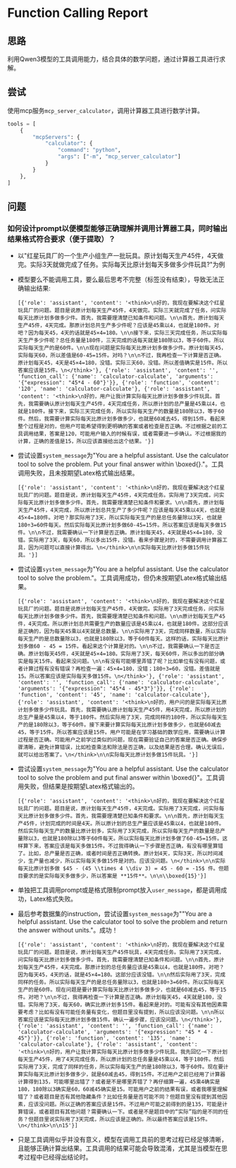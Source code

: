 # Function Calling Report

## 思路

利用Qwen3模型的工具调用能力，结合具体的数学问题，通过计算器工具进行求解。

## 尝试

使用mcp服务`mcp_server_calculator`，调用计算器工具进行数学计算。

```python
tools = [
    {
        "mcpServers": {
            "calculator": {
                "command": "python",
                "args": ["-m", "mcp_server_calculator"]
            }
        }
    },
]
```

## 问题

### 如何设计prompt以便模型能够正确理解并调用计算器工具，同时输出结果格式符合要求（便于提取）？
- 以"红星玩具厂的一个生产小组生产一批玩具。原计划每天生产45件，4天做完。实际3天就做完成了任务。实际每天比原计划每天多做多少件玩具?"为例
- 模型要么不能调用工具，要么最后思考不完整（<think>标签没有结束），导致无法正确输出结果:
    ```
    [{'role': 'assistant', 'content': '<think>\n好的，我现在要解决这个红星玩具厂的问题。题目是说原计划每天生产45件，4天做完。实际三天就完成了任务，问实际每天比原计划多做多少件。首先，我需要理清楚已知条件和问题。\n\n首先，原计划每天生产45件，4天完成。那原计划总共生产多少件呢？应该是45乘以4，也就是180件。对吧？因为每天45，4天的话就是45×4=180。\n\n接下来，实际三天完成任务，所以实际每天生产多少件呢？总任务量是180件，三天完成的话每天就是180除以3，等于60件。所以实际每天生产的是60件。\n\n现在问题是实际每天比原计划多做多少件。原计划每天45，实际每天60，所以差值是60-45=15件。对吗？\n\n不过，我再检查一下计算是否正确。原计划每天45，4天是45×4=180，没错。实际三天60，没错。所以差值确实是15件。所以答案应该是15件。\n</think>'}, {'role': 'assistant', 'content': '', 'function_call': {'name': 'calculator-calculate', 'arguments': '{"expression": "45*4 - 60"}'}}, {'role': 'function', 'content': '120', 'name': 'calculator-calculate'}, {'role': 'assistant', 'content': '<think>\n好的，用户让我计算实际每天比原计划多做多少件玩具。首先，我需要确认原计划每天生产45件，4天完成任务，所以原计划的总产量是45乘以4，也就是180件。接下来，实际三天完成任务，所以实际每天生产的数量是180除以3，等于60件。然后，我需要计算实际每天比原计划多做多少，也就是60减去45，得到15件。看起来整个过程是对的，但用户可能希望得到更明确的答案或者检查是否正确。不过根据之前的工具调用结果，答案是120，可能用户输入的时候有误，或者需要进一步确认。不过根据我的计算，正确的差值是15，所以应该直接给出这个结果。'}]
    ```

- 尝试设置`system_message`为"You are a helpful assistant. Use the calculator tool to solve the problem. Put your final answer within \\boxed{}."。工具调用失败，且未按期望Latex格式输出结果。
    ```
    [{'role': 'assistant', 'content': '<think>\n好的，我现在要解决这个红星玩具厂的问题。题目是说，原计划每天生产45件，4天完成任务。实际用了3天完成，问实际每天比原计划多做多少件。首先，我需要理清楚已知条件和要求。\n\n首先，原计划每天生产45件，4天完成，所以原计划总共生产了多少件呢？应该是每天45乘以4天，也就是45×4=180件。对吧？那实际用了3天，所以实际每天生产的是总任务量除以3天，也就是180÷3=60件每天。然后实际每天比原计划多做60-45=15件。所以答案应该是每天多做15件。\n\n不过，我需要确认一下计算是否正确。原计划每天45，4天就是45×4=180，没错。实际用了3天，每天60，所以多出15件，没错。看来步骤是对的，不需要调用计算器工具，因为问题可以直接计算得出。\n</think>\n\n实际每天比原计划多做15件玩具。'}]
    ```
- 尝试设置`system_message`为"You are a helpful assistant. Use the calculator tool to solve the problem."。工具调用成功，但仍未按期望Latex格式输出结果。
    ```
    [{'role': 'assistant', 'content': '<think>\n好的，我现在要解决这个红星玩具厂的问题。题目是说原计划每天生产45件，4天做完。实际用了3天完成任务，问实际每天比原计划多做多少件。首先，我需要理清楚已知条件和问题。\n\n原计划每天生产45件，4天完成。所以原计划总共需要生产的数量应该是45乘以4，也就是180件。这部分应该是正确的，因为每天45乘以4天就是总数量。\n\n实际用了3天，完成同样数量，所以实际每天生产的是总数量除以3，也就是180除以3，等于60件每天。这样的话，实际每天比原计划多做60 - 45 = 15件。看起来这个计算是对的。\n\n不过，我需要确认一下是否正确。原计划每天45件，4天就是45×4=180。实际用了3天，每天60件，所以多出的部分确实是每天15件。看起来没问题。\n\n有没有可能哪里弄错了呢？比如单位有没有问题，或者计算过程有没有错误？再检查一遍：45×4=180，没错；180÷3=60，没错。差值就是15。所以答案应该是实际每天多做15件。\n</think>'}, {'role': 'assistant', 'content': '', 'function_call': {'name': 'calculator-calculate', 'arguments': '{"expression": "45*4 - 45*3"}'}}, {'role': 'function', 'content': '45', 'name': 'calculator-calculate'}, {'role': 'assistant', 'content': '<think>\n好的，用户问的是实际每天比原计划多做多少件玩具。首先，我需要确认原计划每天生产45件，用4天完成，所以原计划的总生产量是45乘以4，等于180件。然后实际用了3天，完成同样的180件，所以实际每天生产的是180除以3，等于60件。接下来要计算实际每天比原计划多做多少，也就是60减去45，等于15件。所以答案应该是15件。用户可能是在学习基础的数学应用，需要确认计算过程是否正确。可能用户之前学过类似的问题，现在需要验证自己的答案是否正确。确保步骤清晰，避免计算错误，比如检查乘法和除法是否正确，以及结果是否合理。确认无误后，就可以给出答案了。\n</think>\n\n实际每天比原计划多做15件玩具。'}]
    ```
- 尝试设置`system_message`为"You are a helpful assistant. Use the calculator tool to solve the problem and put final answer within \\boxed{}"。工具调用失败，但结果是按期望Latex格式输出的。
    ```
    [{'role': 'assistant', 'content': '<think>\n好的，我现在要解决这个红星玩具厂的问题。题目是说，原计划每天生产45件，4天完成。实际用了3天完成，问实际每天比原计划多做多少件。首先，我需要理清楚已知条件和要求。\n\n首先，原计划每天生产45件，计划完成的时间是4天。所以原计划的总生产量应该是45乘以4，也就是180件。然后实际每天生产的数量比原计划多，实际用了3天完成，所以实际每天生产的数量是总产量除以3，也就是180除以3等于60件每天。所以实际每天比原计划多做了60-45=15件。这样算下来，答案应该是每天多做15件。不过我得确认一下步骤是否正确，有没有哪里算错了。比如，总产量是否正确，或者时间是否正确转换。原计划4天，实际3天，所以时间减少，生产量也减少，所以实际每天多做15件是对的。应该没问题。\n</think>\n\n实际每天比原计划多做 $45 - (45 \\times 4 \\div 3) = 45 - 60 = -15$ 件。但题目要求的是实际每天多做多少，所以答案是 **15件**。\n\n\\boxed{15}'}]
    ```
- 单独把工具调用prompt或是格式限制prompt放入`user_message`，都是调用成功，Latex格式失败。
- 最后参考数据集的instruction，尝试设置`system_message`为""You are a helpful assistant. Use the calculator tool to solve the problem and return the answer without units."。成功！
    ```
    [{'role': 'assistant', 'content': '<think>\n好的，我现在要解决这个红星玩具厂的问题。题目是说，原计划每天生产45件玩具，4天完成任务。实际用了3天完成，问实际每天比原计划多做多少件。首先，我需要理清楚已知条件和问题。\n\n首先，原计划每天生产45件，4天完成。那原计划的总任务量应该是45乘以4，也就是180件。对吧？因为每天45，4天的话，就是45×4=180。这部分应该没错。\n\n然后实际用了3天，完成同样的任务。所以实际每天生产的是总任务量除以3，也就是180÷3=60件。所以实际每天生产的是60件。现在问题是要计算实际每天比原计划多做多少，也就是60减去45，等于15件。对吧？\n\n不过，我得再检查一下计算是否正确。原计划每天45，4天就是180，没错。实际用了3天，每天60，确实比原计划多15件。看起来是对的。可能有没有其他因素需要考虑？比如有没有可能任务量有变化，但题目里没有提到，所以应该没问题。\n\n所以答案应该是实际每天比原计划多做15件。确认一遍步骤，应该没问题。\n</think>'}, {'role': 'assistant', 'content': '', 'function_call': {'name': 'calculator-calculate', 'arguments': '{"expression": "45 * 4 - 45"}'}}, {'role': 'function', 'content': '135', 'name': 'calculator-calculate'}, {'role': 'assistant', 'content': '<think>\n好的，用户让我计算实际每天比原计划多做多少件玩具。我先回忆一下原计划每天生产45件，用了4天完成任务，所以原计划的总任务量是45乘以4，等于180件。然后实际用了3天，完成了同样的任务，所以实际每天生产的是180除以3，等于60件。现在要计算实际每天比原计划多做多少，就是60减去45，得到15件。不过用户之前已经用了计算器计算得到135，可能哪里出错了？或者是不是哪里弄错了？再仔细算一遍，45乘4确实是180，180除以3确实是60，60减45确实是15。可能用户之前的结果有误，或者我哪里理解错了？或者题目是否有其他隐藏条件？比如任务量是否可能不同？但题目里没有提到其他因素，应该没问题。所以正确的答案应该是15件。不过用户可能之前得到的是135，可能是计算错误，或者题目有其他问题？需要确认一下。或者是不是题目中的“实际”指的是不同的任务？但题目里说实际用了3天完成，所以应该是正确的。所以最终答案应该是15件。\n</think>\n\n15'}]
    ```
- 只是工具调用似乎并没有意义，模型在调用工具前的思考过程已经足够清晰，且能够正确计算出结果。工具调用的结果可能会导致混淆，尤其是当模型在思考过程中已经得出结论时。